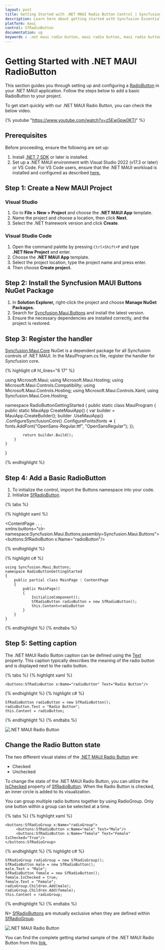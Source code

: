 ```yaml
---
layout: post
title: Getting Started with .NET MAUI Radio Button Control | Syncfusion
description: Learn here about getting started with Syncfusion Essential Studio .NET MAUI Radio Button control, its elements and more.
platform: maui
control: SfRadioButton
documentation: ug
keywords : .net maui radio button, maui radio button, maui radio button group, maui radio button state.
---
```


# Getting Started with .NET MAUI RadioButton

This section guides you through setting up and configuring a [RadioButton](https://help.syncfusion.com/cr/maui/Syncfusion.Maui.Buttons.SfRadioButton.html) in your .NET MAUI application. Follow the steps below to add a basic RadioButton to your project.

To get start quickly with our .NET MAUI Radio Button, you can check the below video.

{% youtube "https://www.youtube.com/watch?v=z5EwGpw0KTI" %}

## Prerequisites

Before proceeding, ensure the following are set up:
1. Install [.NET 7 SDK](https://dotnet.microsoft.com/en-us/download/dotnet/7.0) or later is installed.
2. Set up a .NET MAUI environment with Visual Studio 2022 (v17.3 or later) or VS Code. For VS Code users, ensure that the .NET MAUI workload is installed and configured as described [here.](https://learn.microsoft.com/en-us/dotnet/maui/get-started/installation?view=net-maui-8.0&tabs=visual-studio-code)

## Step 1: Create a New MAUI Project

### Visual Studio

1. Go to **File > New > Project** and choose the **.NET MAUI App** template.
1. Name the project and choose a location, then click **Next**.
1. Select the .NET framework version and click **Create**.

### Visual Studio Code

1. Open the command palette by pressing `Ctrl+Shift+P` and type **.NET:New Project** and enter.
1. Choose the **.NET MAUI App** template.
1. Select the project location, type the project name and press enter.
1. Then choose **Create project.**

## Step 2: Install the Syncfusion MAUI Buttons NuGet Package

1. In **Solution Explorer,** right-click the project and choose **Manage NuGet Packages.**
1. Search for [Syncfusion.Maui.Buttons](https://www.nuget.org/packages/Syncfusion.Maui.Buttons/) and install the latest version.
1. Ensure the necessary dependencies are installed correctly, and the project is restored.

## Step 3: Register the handler

[Syncfusion.Maui.Core](https://www.nuget.org/packages/Syncfusion.Maui.Core/) NuGet is a dependent package for all Syncfusion controls of .NET MAUI. In the MauiProgram.cs file, register the handler for Syncfusion core.

{% highlight c# hl_lines="6 17" %}

using Microsoft.Maui;
using Microsoft.Maui.Hosting;
using Microsoft.Maui.Controls.Compatibility;
using Microsoft.Maui.Controls.Hosting;
using Microsoft.Maui.Controls.Xaml;
using Syncfusion.Maui.Core.Hosting;

namespace RadioButtonGettingStarted
{
    public static class MauiProgram
    {
        public static MauiApp CreateMauiApp()
        {
            var builder = MauiApp.CreateBuilder();
            builder
            .UseMauiApp<App>()
            .ConfigureSyncfusionCore()
            .ConfigureFonts(fonts =>
            {
                fonts.AddFont("OpenSans-Regular.ttf", "OpenSansRegular");
            });

            return builder.Build();
        }      
    }
}   

{% endhighlight %}

## Step 4: Add a Basic RadioButton

1. To initialize the control, import the Buttons namespace into your code.
1. Initialize [SfRadioButton](https://help.syncfusion.com/cr/maui/Syncfusion.Maui.Buttons.SfRadioButton.html).

{% tabs %}

{% highlight xaml %}

<ContentPage
    . . .    
    xmlns:buttons="clr-namespace:Syncfusion.Maui.Buttons;assembly=Syncfusion.Maui.Buttons">
        <buttons:SfRadioButton x:Name="radioButton"/>     
</ContentPage>

{% endhighlight %}

{% highlight c# %}

    using Syncfusion.Maui.Buttons;
    namespace RadioButtonGettingStarted
    {
        public partial class MainPage : ContentPage
        {
            public MainPage()
            {
                InitializeComponent();           
                SfRadioButton radioButton = new SfRadioButton();
                this.Content=radioButton
            }
        }   
    }

{% endhighlight %}
{% endtabs %}

## Step 5: Setting caption

The .NET MAUI Radio Button caption can be defined using the [Text](https://help.syncfusion.com/cr/maui/Syncfusion.Maui.Buttons.ToggleButton.html#Syncfusion_Maui_Buttons_ToggleButton_Text) property. This caption typically describes the meaning of the radio button and is displayed next to the radio button.
 
{% tabs %}
{% highlight xaml %}

    <buttons:SfRadioButton x:Name="radioButton" Text="Radio Button"/>

{% endhighlight %}
{% highlight c# %}

    SfRadioButton radioButton = new SfRadioButton();
    radioButton.Text = "Radio Button";
    this.Content = radioButton;

{% endhighlight %}
{% endtabs %}

![.NET MAUI Radio Button](Images/Getting-Started/radiobutton.png)

## Change the Radio Button state

The two different visual states of the [.NET MAUI Radio Button](https://help.syncfusion.com/cr/maui/Syncfusion.Maui.Buttons.SfRadioButton.html) are:

* Checked
* Unchecked

To change the state of the .NET MAUI Radio Button, you can utilize the [IsChecked](https://help.syncfusion.com/cr/maui/Syncfusion.Maui.Buttons.SfRadioButton.html#Syncfusion_Maui_Buttons_SfRadioButton_IsChecked) property of [SfRadioButton](https://help.syncfusion.com/cr/maui/Syncfusion.Maui.Buttons.SfRadioButton.html). When the Radio Button is checked, an inner circle is added to its visualization.

You can group multiple radio buttons together by using RadioGroup. Only one button within a group can be selected at a time.

{% tabs %}
{% highlight xaml %}

    <buttons:SfRadioGroup x:Name="radioGroup">
         <buttons:SfRadioButton x:Name="male" Text="Male"/>
         <buttons:SfRadioButton x:Name="female" Text="Female" IsChecked="True"/>
    </buttons:SfRadioGroup>

{% endhighlight %}
{% highlight c# %}

    SfRadioGroup radioGroup = new SfRadioGroup();
    SfRadioButton male = new SfRadioButton();
    male.Text = "Male";
    SfRadioButton female = new SfRadioButton();
    female.IsChecked = true;
    female.Text = "Female";
    radioGroup.Children.Add(male);
    radioGroup.Children.Add(female);
    this.Content = radioGroup;

{% endhighlight %}
{% endtabs %}

N> [SfRadioButtons](https://help.syncfusion.com/cr/maui/Syncfusion.Maui.Buttons.SfRadioButton.html) are mutually exclusive when they are defined within [SfRadioGroup](https://help.syncfusion.com/cr/maui/Syncfusion.Maui.Buttons.SfRadioGroup.html).

![.NET MAUI Radio Button](Images/Getting-Started/statechange.png)

You can find the complete getting started sample of the .NET MAUI Radio Button from this [link.](https://github.com/SyncfusionExamples/maui-radiobutton-samples)
